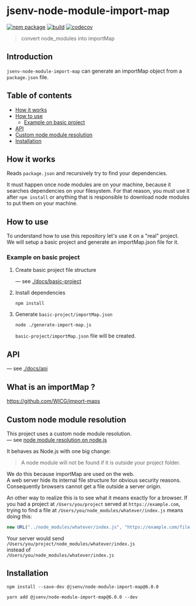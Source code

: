 # jsenv-node-module-import-map

[![npm package](https://img.shields.io/npm/v/@jsenv/node-module-import-map.svg)](https://www.npmjs.com/package/@jsenv/node-module-import-map)
[![build](https://travis-ci.com/jsenv/jsenv-node-module-import-map.svg?branch=master)](http://travis-ci.com/jsenv/jsenv-node-module-import-map)
[![codecov](https://codecov.io/gh/jsenv/jsenv-node-module-import-map/branch/master/graph/badge.svg)](https://codecov.io/gh/jsenv/jsenv-node-module-import-map)

> convert node_modules into importMap

## Introduction

`jsenv-node-module-import-map` can generate an importMap object from a `package.json` file.<br />

## Table of contents

- [How it works](#how-it-works)
- [How to use](#how-to-use)
  - [Example on basic project](#example-on-basic-project)
- [API](#api)
- [Custom node module resolution](#custom-node-module-resolution)
- [Installation](#installation)

## How it works

Reads `package.json` and recursively try to find your dependencies.<br />

It must happen once node modules are on your machine, because it searches dependencies on your filesystem. For that reason, you must use it after `npm install` or anything that is responsible to download node modules to put them on your machine.<br />

## How to use

To understand how to use this repository let's use it on a "real" project.<br />
We will setup a basic project and generate an importMap.json file for it.

### Example on basic project

1. Create basic project file structure

   — see [./docs/basic-project](./docs/basic-project)

2. Install dependencies

   ```console
   npm install
   ```

3. Generate `basic-project/importMap.json`

   ```console
   node ./generate-import-map.js
   ```

   `basic-project/importMap.json` file will be created.

## API

— see [./docs/api](./docs/api.md)

## What is an importMap ?

https://github.com/WICG/import-maps

## Custom node module resolution

This project uses a custom node module resolution.<br />
— see [node module resolution on node.js](https://nodejs.org/api/modules.html#modules_all_together)

It behaves as Node.js with one big change:

> A node module will not be found if it is outside your project folder.

We do this because importMap are used on the web.<br/>
A web server hide its internal file structure for obvious security reasons. Consequently browsers cannot get a file outside a server origin.

An other way to realize this is to see what it means exactly for a browser. If you had a project at `/Users/you/project` served at `https://example.com`, trying to find a file at `/Users/you/node_modules/whatever/index.js` means doing this:

```js
new URL("../node_modules/whatever/index.js", "https://example.com/file.js")
```

Your server would send<br />
`/Users/you/project/node_modules/whatever/index.js`<br />
instead of<br />
`/Users/you/node_modules/whatever/index.js`

## Installation

```console
npm install --save-dev @jsenv/node-module-import-map@6.0.0
```

```console
yarn add @jsenv/node-module-import-map@6.0.0 --dev
```
